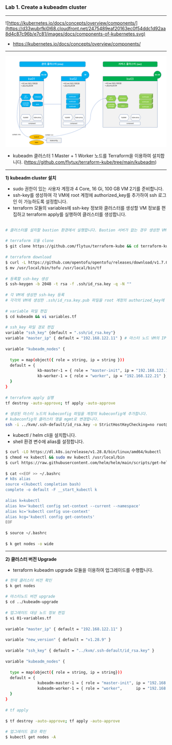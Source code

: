 ### Lab 1. Create a kubeadm cluster

---

![https://kubernetes.io/docs/concepts/overview/components/](https://d33wubrfki0l68.cloudfront.net/2475489eaf20163ec0f54ddc1d92aa8d4c87c96b/e7c81/images/docs/components-of-kubernetes.svg)
- https://kubernetes.io/docs/concepts/overview/components/
---
![cluster-config](./cluster-config.png)

- kubeadm 클러스터 1 Master + 1 Worker 노드를 Terraform을 이용하여 설치합니다. (https://github.com/flytux/terraform-kube/tree/main/kubeadm)

---

**1) kubeadm cluster 설치**


- sudo 권한이 있는 사용자 계정과 4 Core, 16 Gi, 100 GB VM 2기를 준비합니다.
- ssh-key를 생성하여 각 VM에 root 계정에 authorized_key를 추가하여 ssh 로그인 이 가능하도록 설정합니다.
- terraform 모듈의 variables에 ssh-key 정보와 클러스터를 생성할 VM 정보를 편집하고 terraform apply를 실행하여 클러스터를 생성합니다.

```bash

# 클러스터를 설치할 bastion 환경에서 실행합니다. Bastion 서버가 없는 경우 생성한 VM 중 한개의 VM에서 실행합니다.

# terraform 모듈 clone
$ git clone https://github.com/flytux/terraform-kube && cd terraform-kube

# terraform download
$ curl -L https://github.com/opentofu/opentofu/releases/download/v1.7.0/tofu_1.7.0_linux_amd64.tar.gz | tar xvz -C /usr/local/bin
$ mv /usr/local/bin/tofu /usr/local/bin/tf

# 등록할 ssh-key 생성
$ ssh-keygen -b 2048 -t rsa -f .ssh/id_rsa.key -q -N ""

# 각 VM에 생성한 ssh-key 등록
# 각각의 VM에 생성한 .ssh/id_rsa.key.pub 파일을 root 계정의 authorized_key에 등록합니다.

# variable 파일 편집
$ cd kubeadm && vi variables.tf

# ssh_key 파일 경로 편집
variable "ssh_key" {default = ".ssh/id_rsa.key"}
variable "master_ip" { default = "192.168.122.11" } # 마스터 노드 VM의 IP 설정

variable "kubeadm_nodes" {

  type = map(object({ role = string, ip = string }))
  default = {
              kb-master-1 = { role = "master-init", ip = "192.168.122.11" },
              kb-worker-1 = { role = "worker", ip = "192.168.122.21" }, # 워커 노드 VM의 IP 설정
  }
}

# terraform apply 실행
tf destroy -auto-approve; tf apply -auto-approve

# 생성된 마스터 노드의 kubeconfig 파일을 계정의 kubeconfig에 추가합니다.
# kubeconfig의 클러스터 명을 mgmt로 변경합니다.
ssh -i ../kvm/.ssh-default/id_rsa.key -o StrictHostKeyChecking=no root@192.168.122.11 -- cat ~/.kube/config | sed  "s/kubernetes.*$/mgmt/g" > ~/.kube/config
```

- kubectl / helm cli을 설치합니다.
- shell 환경 변수에 alias를 설정합니다.

```bash
$ curl -LO https://dl.k8s.io/release/v1.28.8/bin/linux/amd64/kubectl
$ chmod +x kubectl && sudo mv kubectl /usr/local/bin
$ curl https://raw.githubusercontent.com/helm/helm/main/scripts/get-helm-3 | bash

$ cat <<EOF >> ~/.bashrc
# k8s alias
source <(kubectl completion bash)
complete -o default -F __start_kubectl k

alias k=kubectl
alias kn='kubectl config set-context --current --namespace'
alias kc='kubectl config use-context'
alias kcg='kubectl config get-contexts'
EOF

$ source ~/.bashrc

$ k get nodes -o wide
```

---

**2) 클러스터 버전 Upgrade**

- terraform kubeadm upgrade 모듈을 이용하여 업그레이드를 수행합니다.

```bash
# 현재 클러스터 버전 확인
$ k get nodes

# 마스터노드 버전 upgrade
$ cd ../kubeadm-upgrade

# 업그레이드 대상 노드 정보 편집
$ vi 01-variables.tf

variable "master_ip" { default = "192.168.122.11" }

variable "new_version" { default = "v1.28.9" }

variable "ssh_key" { default = "../kvm/.ssh-default/id_rsa.key" }

variable "kubeadm_nodes" {

  type = map(object({ role = string, ip = string}))
  default = {
              kubeadm-master-1 = { role = "master-init", ip = "192.168.122.11"},
              kubeadm-worker-1 = { role = "worker",      ip = "192.168.122.21"},
  }
}

# tf apply

$ tf destroy -auto-approve; tf apply -auto-approve

# 업그레이드 결과 확인
$ kubectl get nodes -A

```
